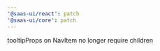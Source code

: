 ```yaml
---
'@saas-ui/react': patch
'@saas-ui/core': patch
---
```


tooltipProps on NavItem no longer require children
